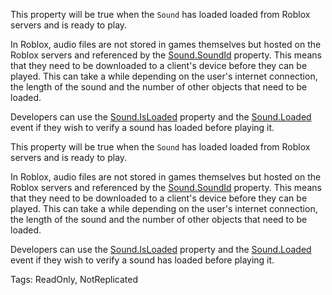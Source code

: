 This property will be true when the `Sound` has loaded loaded from Roblox servers and is ready to play.

In Roblox, audio files are not stored in games themselves but hosted on the Roblox servers and referenced by the [Sound.SoundId](https://developer.roblox.com/api-reference/property/Sound/SoundId) property. This means that they need to be downloaded to a client's device before they can be played. This can take a while depending on the user's internet connection, the length of the sound and the number of other objects that need to be loaded.

Developers can use the [Sound.IsLoaded](https://developer.roblox.com/api-reference/property/Sound/IsLoaded) property and the [Sound.Loaded](https://developer.roblox.com/api-reference/event/Sound/Loaded) event if they wish to verify a sound has loaded before playing it.
	
This property will be true when the `Sound` has loaded loaded from Roblox servers and is ready to play.

In Roblox, audio files are not stored in games themselves but hosted on the Roblox servers and referenced by the [Sound.SoundId](https://developer.roblox.com/api-reference/property/Sound/SoundId) property. This means that they need to be downloaded to a client's device before they can be played. This can take a while depending on the user's internet connection, the length of the sound and the number of other objects that need to be loaded.

Developers can use the [Sound.IsLoaded](https://developer.roblox.com/api-reference/property/Sound/IsLoaded) property and the [Sound.Loaded](https://developer.roblox.com/api-reference/event/Sound/Loaded) event if they wish to verify a sound has loaded before playing it.

Tags: ReadOnly, NotReplicated
